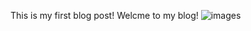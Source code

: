 This is my first blog post!
Welcme to my blog!
![images](https://github.com/smallmuzzy/smallmuzzy.github.io/assets/86408755/32019310-7187-4cf3-8bb4-e30c14c05cfd)
